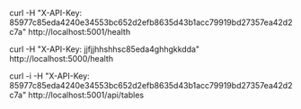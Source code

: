 curl -H "X-API-Key: 85977c85eda4240e34553bc652d2efb8635d43b1acc79919bd27357ea42d2c7a" http://localhost:5001/health

curl -H "X-API-Key: jjfjjhhshhsc85eda4ghhgkkdda" http://localhost:5000/health

curl -i -H "X-API-Key: 85977c85eda4240e34553bc652d2efb8635d43b1acc79919bd27357ea42d2c7a" http://localhost:5001/api/tables